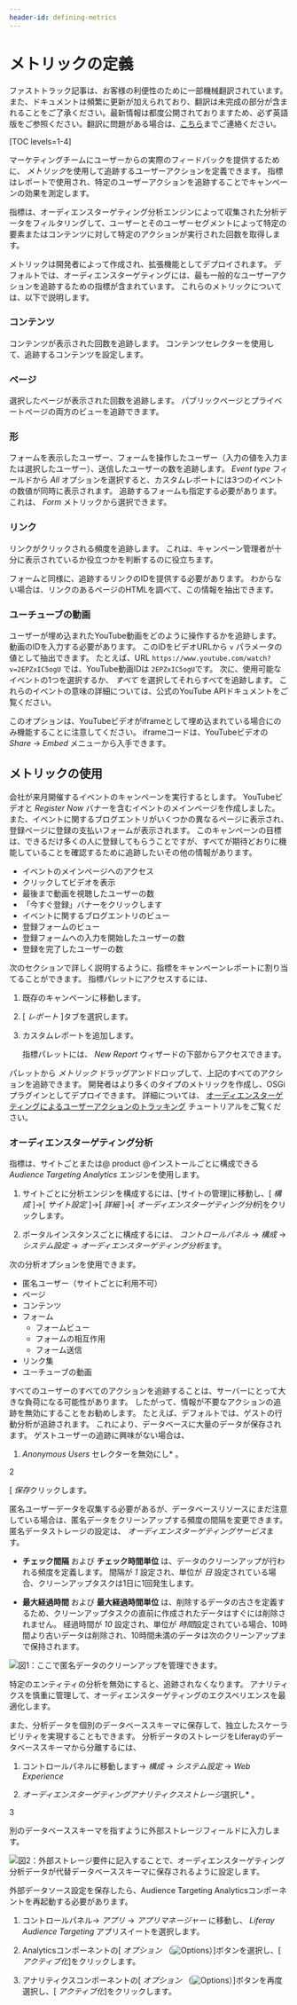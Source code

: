 ```yaml
---
header-id: defining-metrics
---
```


# メトリックの定義

<p class="alert alert-info"><span class="wysiwyg-color-blue120">ファストトラック記事は、お客様の利便性のために一部機械翻訳されています。また、ドキュメントは頻繁に更新が加えられており、翻訳は未完成の部分が含まれることをご了承ください。最新情報は都度公開されておりますため、必ず英語版をご参照ください。翻訳に問題がある場合は、<a href="mailto:support-content-jp@liferay.com">こちら</a>までご連絡ください。</span></p>

[TOC levels=1-4]

マーケティングチームにユーザーからの実際のフィードバックを提供するために、 *メトリック*を使用して追跡するユーザーアクションを定義できます。 指標はレポートで使用され、特定のユーザーアクションを追跡することでキャンペーンの効果を測定します。

指標は、オーディエンスターゲティング分析エンジンによって収集された分析データをフィルタリングして、ユーザーとそのユーザーセグメントによって特定の要素またはコンテンツに対して特定のアクションが実行された回数を取得します。

メトリックは開発者によって作成され、拡張機能としてデプロイされます。 デフォルトでは、オーディエンスターゲティングには、最も一般的なユーザーアクションを追跡するための指標が含まれています。 これらのメトリックについては、以下で説明します。

### コンテンツ

コンテンツが表示された回数を追跡します。 コンテンツセレクターを使用して、追跡するコンテンツを設定します。

### ページ

選択したページが表示された回数を追跡します。 パブリックページとプライベートページの両方のビューを追跡できます。

### 形

フォームを表示したユーザー、フォームを操作したユーザー（入力の値を入力または選択したユーザー）、送信したユーザーの数を追跡します。 *Event type* フィールドから *All* オプションを選択すると、カスタムレポートには3つのイベントの数値が同時に表示されます。 追跡するフォームも指定する必要があります。これは、 *Form* メトリックから選択できます。

### リンク

リンクがクリックされる頻度を追跡します。 これは、キャンペーン管理者が十分に表示されているか役立つかを判断するのに役立ちます。

フォームと同様に、追跡するリンクのIDを提供する必要があります。 わからない場合は、リンクのあるページのHTMLを調べて、この情報を抽出できます。

### ユーチューブの動画

ユーザーが埋め込まれたYouTube動画をどのように操作するかを追跡します。 動画のIDを入力する必要があります。 このIDをビデオURLから `v` パラメータの値として抽出できます。 たとえば、URL `https://www.youtube.com/watch?v=2EPZxIC5ogU` では、YouTube動画IDは `2EPZxIC5ogU`です。 次に、使用可能なイベントの1つを選択するか、 *すべて* を選択してそれらすべてを追跡します。 これらのイベントの意味の詳細については、公式のYouTube APIドキュメントをご覧ください。

このオプションは、YouTubeビデオがiframeとして埋め込まれている場合にのみ機能することに注意してください。 iframeコードは、YouTubeビデオの *Share* → *Embed* メニューから入手できます。

## メトリックの使用

会社が来月開催するイベントのキャンペーンを実行するとします。 YouTubeビデオと *Register Now* バナーを含むイベントのメインページを作成しました。 また、イベントに関するブログエントリがいくつかの異なるページに表示され、登録ページに登録の支払いフォームが表示されます。 このキャンペーンの目標は、できるだけ多くの人に登録してもらうことですが、すべてが期待どおりに機能していることを確認するために追跡したいその他の情報があります。

  - イベントのメインページへのアクセス
  - クリックしてビデオを表示
  - 最後まで動画を視聴したユーザーの数
  - 「今すぐ登録」バナーをクリックします
  - イベントに関するブログエントリのビュー
  - 登録フォームのビュー
  - 登録フォームへの入力を開始したユーザーの数
  - 登録を完了したユーザーの数

次のセクションで詳しく説明するように、指標をキャンペーンレポートに割り当てることができます。 指標パレットにアクセスするには、

1.  既存のキャンペーンに移動します。

2.  [ *レポート* ]タブを選択します。

3.  カスタムレポートを追加します。

    指標パレットには、 *New Report* ウィザードの下部からアクセスできます。

パレットから *メトリック* ドラッグアンドドロップして、上記のすべてのアクションを追跡できます。 開発者はより多くのタイプのメトリックを作成し、OSGiプラグインとしてデプロイできます。 詳細については、 [オーディエンスターゲティングによるユーザーアクションのトラッキング](/docs/7-1/tutorials/-/knowledge_base/t/tracking-user-actions-with-audience-targeting) チュートリアルをご覧ください。

### オーディエンスターゲティング分析

指標は、サイトごとまたは@ product @インストールごとに構成できる *Audience Targeting Analytics* エンジンを使用します。

1.  サイトごとに分析エンジンを構成するには、[サイトの管理]に移動し、[ *構成* ]→[ *サイト設定* ]→[ *詳細* ]→[ *オーディエンスターゲティング分析*]をクリックします。

2.  ポータルインスタンスごとに構成するには、 *コントロールパネル* → *構成* → *システム設定* → *オーディエンスターゲティング分析*ます。

次の分析オプションを使用できます。

  - 匿名ユーザー（サイトごとに利用不可）
  - ページ
  - コンテンツ
  - フォーム
      - フォームビュー
      - フォームの相互作用
      - フォーム送信
  - リンク集
  - ユーチューブの動画

すべてのユーザーのすべてのアクションを追跡することは、サーバーにとって大きな負荷になる可能性があります。 したがって、情報が不要なアクションの追跡を無効にすることをお勧めします。 たとえば、デフォルトでは、ゲストの行動分析が追跡されます。 これにより、データベースに大量のデータが保存されます。 ゲストユーザーの追跡に興味がない場合は、

1.  *Anonymous Users* セレクターを無効にし* 。</p></li>

2

[ *保存*クリックします。</ol>

匿名ユーザーデータを収集する必要があるが、データベースリソースにまだ注意している場合は、匿名データをクリーンアップする頻度の間隔を変更できます。 匿名データストレージの設定は、 *オーディエンスターゲティングサービス*ます。

  - **チェック間隔** および **チェック時間単位** は、データのクリーンアップが行われる頻度を定義します。 間隔が *1* 設定され、単位が *日* 設定されている場合、クリーンアップタスクは1日に1回発生します。

  - **最大経過時間** および **最大経過時間単位** は、削除するデータの古さを定義するため、クリーンアップタスクの直前に作成されたデータはすぐには削除されません。 経過時間が *10* 設定され、単位が *時間*設定されている場合、10時間より古いデータは削除され、10時間未満のデータは次のクリーンアップまで保持されます。

![図1：ここで匿名データのクリーンアップを管理できます。](../../images-dxp/anonymous-users-analytics.png)

特定のエンティティの分析を無効にすると、追跡されなくなります。 アナリティクスを慎重に管理して、オーディエンスターゲティングのエクスペリエンスを最適化します。

また、分析データを個別のデータベーススキーマに保存して、独立したスケーラビリティを実現することもできます。 分析データのストレージをLiferayのデータベーススキーマから分離するには、

1.  コントロールパネルに移動します→ *構成* → *システム設定* → *Web Experience*

2.  *オーディエンスターゲティングアナリティクスストレージ*選択し* 。</p></li>

3

別のデータベーススキーマを指すように外部ストレージフィールドに入力します。</ol>

![図2：外部ストレージ要件に記入することで、オーディエンスターゲティング分析データが代替データベーススキーマに保存されるように設定します。](../../images-dxp/alternative-analytics-db.png)

外部データソース設定を保存したら、Audience Targeting Analyticsコンポーネントを再起動する必要があります。

1.  コントロールパネル→ *アプリ* → *アプリマネージャー* に移動し、 *Liferay Audience Targeting* アプリスイートを選択します。

2.  Analyticsコンポーネントの[ *オプション* （![Options](../../images-dxp/icon-app-options.png)）]ボタンを選択し、[ *アクティブ化*]をクリックします。

3.  アナリティクスコンポーネントの[ *オプション* （![Options](../../images-dxp/icon-app-options.png)）]ボタンを再度選択し、[ *アクティブ化*]をクリックします。
